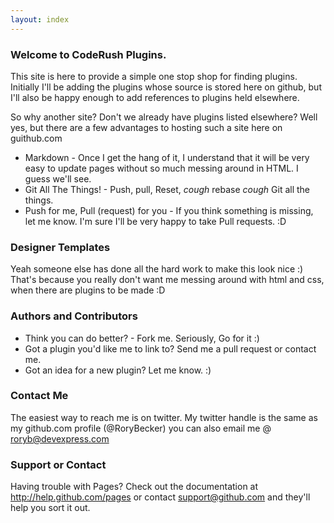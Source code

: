 ```yaml
---
layout: index
---
```

### Welcome to CodeRush Plugins.
This site is here to provide a simple one stop shop for finding plugins.
Initially I'll be adding the plugins whose source is stored here on github, but I'll also be happy enough to add references to plugins held elsewhere.

So why another site? Don't we already have plugins listed elsewhere?
Well yes, but there are a few advantages to hosting such a site here on guithub.com

* Markdown - Once I get the hang of it, I understand that it will be very easy to update pages without so much messing around in HTML. I guess we'll see.
* Git All The Things! - Push, pull, Reset, *cough* rebase *cough* Git all the things.
* Push for me, Pull (request) for you - If you think something is missing, let me know. I'm sure I'll be very happy to take Pull requests. :D

### Designer Templates
Yeah someone else has done all the hard work to make this look nice :) That's because you really don't want me messing around with html and css, when there are plugins to be made :D

### Authors and Contributors
* Think you can do better? - Fork me. Seriously, Go for it :)
* Got a plugin you'd like me to link to? Send me a pull request or contact me.
* Got an idea for a new plugin? Let me know. :)

### Contact Me 
The easiest way to reach me is on twitter. My twitter handle is the same as my github.com profile (@RoryBecker) you can also email me @ roryb@devexpress.com

### Support or Contact
Having trouble with Pages? Check out the documentation at http://help.github.com/pages or contact support@github.com and they'll help you sort it out.
